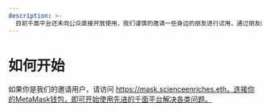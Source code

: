 ```yaml
---
description: >-
  目前千面平台还未向公众直接开放使用，我们谨慎的邀请一些身边的朋友进行试用，通过朋友的反馈不断迭代改进，直到我们认为可以的时候，我们会逐步向公众开放我们的产品。
---
```


# 如何开始

如果你是我们的邀请用户，请访问 https://mask.scienceenriches.eth，连接你的MetaMask钱包，即可开始使用先进的千面平台解决各类问题。
